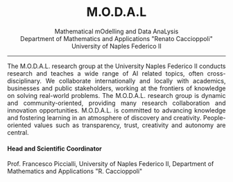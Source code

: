 <div align="center">
  
# M.O.D.A.L
Mathematical mOdelling and Data AnaLysis <br/>
Department of Mathematics and Applications "Renato Caccioppoli" <br/>
University of Naples Federico II

 
<hr style="height:1px; border:none; color:#333; background-color:#333;">
</div>

<div style="text-align:justify;">
The M.O.D.A.L. research group at the University Naples Federico II conducts research and teaches a wide range of AI related topics, often cross-disciplinary. We collaborate internationally and locally with academics, businesses and public stakeholders, working at the frontiers of knowledge on solving real-world problems. The M.O.D.A.L. research group is dynamic and community-oriented, providing many research collaboration and innovation opportunities. M.O.D.A.L. is committed to advancing knowledge and fostering learning in an atmosphere of discovery and creativity. People-oriented values such as transparency, trust, creativity and autonomy are central.
</div>

#### Head and Scientific Coordinator

Prof. Francesco Piccialli, University of Naples Federico II, Department of Mathematics and Applications "R. Caccioppoli"

